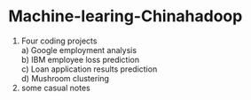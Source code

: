 # Machine-learing-Chinahadoop  
1) Four coding projects  
  a) Google employment analysis  
  b) IBM employee loss prediction  
  c) Loan application results prediction  
  d) Mushroom clustering  
2) some casual notes

